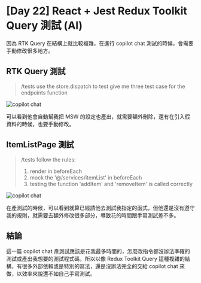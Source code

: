 # [Day 22] React + Jest Redux Toolkit Query 測試 (AI)

因為 RTK Query 在結構上就比較複雜，在進行 copilot chat 測試的時候，會需要手動修改很多地方。

## RTK Query 測試

> /tests use the store.dispatch to test give me three test case for the endpoints function

![copilot chat](https://i.imgur.com/SO82fPD.gif)

可以看到他會自動幫我把 MSW 的設定也產出，就需要額外刪除，還有在引入假資料的時候，也要手動修改。

## ItemListPage 測試

> /tests follow the rules:
>
> 1. render in beforeEach
> 2. mock the '@/services/itemList' in beforeEach
> 3. testing the function 'addItem' and 'removeItem' is called correctly

![copilot chat](https://i.imgur.com/IHDFr0i.gif)

在產測試的時候，可以看到就算已經請他去測試我指定的函式，但他還是沒有遵守我的規則，就需要去額外修改很多部分，導致花的時間跟手寫測試差不多。

## 結論

這一篇 copilot chat 產測試應該是花我最多時間的，怎麼改指令都沒辦法準確的測試或產出我想要的測試程式碼，所以以像 Redux Toolkit Query 這種複雜的結構，有很多外部依賴或是特別的寫法，還是沒辦法完全的交給 copilot chat 來做，以效率來說還不如自己手寫測試。
